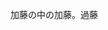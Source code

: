 加藤の中の加藤。過藤

<!---
super-kato/super-kato is a ✨ special ✨ repository because its `README.md` (this file) appears on your GitHub profile.
You can click the Preview link to take a look at your changes.
--->
